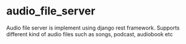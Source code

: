 # audio_file_server
Audio file server is implement using django rest framework. Supports different kind of audio files such as songs, podcast, audiobook etc
